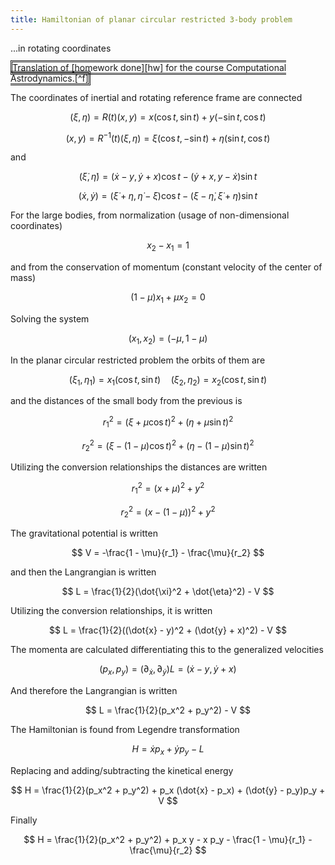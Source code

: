 ```yaml
---
title: Hamiltonian of planar circular restricted 3-body problem
---
```

...in rotating coordinates

<span style="border-style: double">
Translation of [homework done][hw] for the course Computational Astrodynamics.[^f]
</span>

[^f]: Post date reflects original date; translation done 06/04/2021.

The coordinates of inertial and rotating reference frame are connected

$$
  (\xi, \eta) = R(t) (x, y) = x(\cos t, \sin t) + y(-\sin t, \cos t)
$$

$$
  (x, y) = R^{-1}(t) (\xi, \eta) = \xi(\cos t, -\sin t) + \eta(\sin t, \cos t)
$$

and

$$
  (\dot{\xi}, \dot{\eta}) = (\dot{x} - y, \dot{y} + x) \cos t
    - (\dot{y} + x, y - \dot{x}) \sin t
$$

$$
  (\dot{x}, \dot{y}) = (\dot{\xi} + \eta, \dot{\eta} - \xi) \cos t
    - (\xi - \dot{\eta}, \dot{\xi} + \eta) \sin t
$$

For the large bodies, from normalization (usage of non-dimensional coordinates)

$$
  x_2 - x_1 = 1
$$

and from the conservation of momentum (constant velocity of the center of mass)

$$
  (1 - \mu) x_1 + \mu x_2 = 0
$$

Solving the system

$$
  (x_1, x_2) = (-\mu, 1 - \mu)
$$

In the planar circular restricted problem the orbits of them are

$$
  (\xi_1, \eta_1) = x_1 (\cos t, \sin t) \quad
  (\xi_2, \eta_2) = x_2 (\cos t, \sin t)
$$

and the distances of the small body from the previous is

$$
  r_1^2 = (\xi + \mu \cos t)^2 + (\eta + \mu \sin t)^2
$$

$$
  r_2^2 = (\xi - (1 - \mu) \cos t)^2 + (\eta - (1 - \mu) \sin t)^2
$$

Utilizing the conversion relationships the distances are written

$$
  r_1^2 = (x + \mu)^2 + y^2
$$

$$
  r_2^2 = (x - (1 - \mu))^2 + y^2
$$

The gravitational potential is written

$$
  V = -\frac{1 - \mu}{r_1} - \frac{\mu}{r_2}
$$

and then the Langrangian is written

$$
  L = \frac{1}{2}(\dot{\xi}^2 + \dot{\eta}^2) - V
$$

Utilizing the conversion relationships, it is written

$$
  L = \frac{1}{2}((\dot{x} - y)^2 + (\dot{y} + x)^2) - V
$$

The momenta are calculated differentiating this to the generalized velocities

$$
  (p_x, p_y) = (\partial_\dot{x}, \partial_\dot{y}) L = (\dot{x} - y, \dot{y} + x)
$$

And therefore the Langrangian is written

$$
  L = \frac{1}{2}(p_x^2 + p_y^2) - V
$$

The Hamiltonian is found from Legendre transformation

$$
  H = \dot{x} p_x + \dot{y} p_y - L
$$

Replacing and adding/subtracting the kinetical energy

$$
  H = \frac{1}{2}(p_x^2 + p_y^2) + p_x (\dot{x} - p_x) + (\dot{y} - p_y)p_y + V
$$

Finally

$$
  H = \frac{1}{2}(p_x^2 + p_y^2) + p_x y - x p_y - \frac{1 - \mu}{r_1} - \frac{\mu}{r_2}
$$


[hw]: https://users.auth.gr/kfoutzop/pms/sem2.astd/ASTD7A1_Foutzopoulos.pdf
